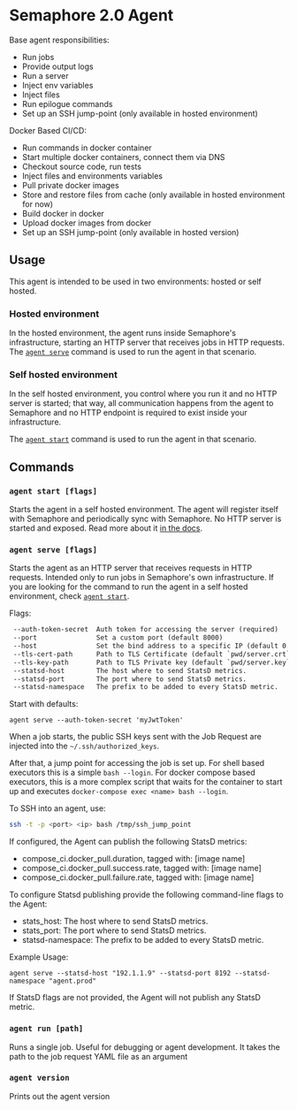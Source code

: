 # Semaphore 2.0 Agent

Base agent responsibilities:

- Run jobs
- Provide output logs
- Run a server
- Inject env variables
- Inject files
- Run epilogue commands
- Set up an SSH jump-point (only available in hosted environment)

Docker Based CI/CD:

- Run commands in docker container
- Start multiple docker containers, connect them via DNS
- Checkout source code, run tests
- Inject files and environments variables
- Pull private docker images
- Store and restore files from cache (only available in hosted environment for now)
- Build docker in docker
- Upload docker images from docker
- Set up an SSH jump-point (only available in hosted version)

## Usage

This agent is intended to be used in two environments: hosted or self hosted.

### Hosted environment

In the hosted environment, the agent runs inside Semaphore's infrastructure, starting an HTTP server that receives jobs in HTTP requests. The [`agent serve`](#agent-serve-flags) command is used to run the agent in that scenario.

### Self hosted environment

In the self hosted environment, you control where you run it and no HTTP server is started; that way, all communication happens from the agent to Semaphore and no HTTP endpoint is required to exist inside your infrastructure.

The [`agent start`](#agent-start-flags) command is used to run the agent in that scenario.

## Commands

### `agent start [flags]`

Starts the agent in a self hosted environment. The agent will register itself with Semaphore and periodically sync with Semaphore. No HTTP server is started and exposed. Read more about it [in the docs](https://docs.semaphoreci.com/ci-cd-environment/self-hosted-agents-overview).

### `agent serve [flags]`

Starts the agent as an HTTP server that receives requests in HTTP requests. Intended only to run jobs in Semaphore's own infrastructure. If you are looking for the command to run the agent in a self hosted environment, check [`agent start`](#agent-start-params).

Flags:

```txt
 --auth-token-secret  Auth token for accessing the server (required)
 --port               Set a custom port (default 8000)
 --host               Set the bind address to a specific IP (default 0.0.0.0)
 --tls-cert-path      Path to TLS Certificate (default `pwd/server.crt`)
 --tls-key-path       Path to TLS Private key (default `pwd/server.key`)
 --statsd-host        The host where to send StatsD metrics.
 --statsd-port        The port where to send StatsD metrics.
 --statsd-namespace   The prefix to be added to every StatsD metric.
```

Start with defaults:

```
agent serve --auth-token-secret 'myJwtToken'
```

When a job starts, the public SSH keys sent with the Job Request are injected into the `~/.ssh/authorized_keys`.

After that, a jump point for accessing the job is set up. For shell based
executors this is a simple `bash --login`. For docker compose based executors,
this is a more complex script that waits for the container to start up and
executes `docker-compose exec <name> bash --login`.

To SSH into an agent, use:

```bash
ssh -t -p <port> <ip> bash /tmp/ssh_jump_point
```

If configured, the Agent can publish the following StatsD metrics:

- compose_ci.docker_pull.duration, tagged with: [image name]
- compose_ci.docker_pull.success.rate, tagged with: [image name]
- compose_ci.docker_pull.failure.rate, tagged with: [image name]

To configure Statsd publishing provide the following command-line flags to the Agent:
- stats_host: The host where to send StatsD metrics.
- stats_port: The port where to send StatsD metrics.
- statsd-namespace:  The prefix to be added to every StatsD metric.

Example Usage:

```
agent serve --statsd-host "192.1.1.9" --statsd-port 8192 --statsd-namespace "agent.prod"
```

If StatsD flags are not provided, the Agent will not publish any StatsD metric.

### `agent run [path]`

Runs a single job. Useful for debugging or agent development. It takes the path to the job request YAML file as an argument

### `agent version`

Prints out the agent version
